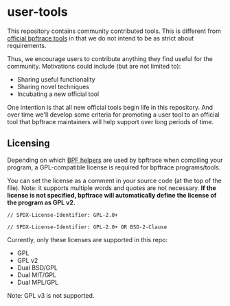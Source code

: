 # user-tools

This repository contains community contributed tools. This is different from
[official bpftrace tools][0] in that we do not intend to be as strict about
requirements.

Thus, we encourage users to contribute anything they find useful for the
community. Motivations could include (but are not limited to):

* Sharing useful functionality
* Sharing novel techniques
* Incubating a new official tool

One intention is that all new official tools begin life in this repository. And
over time we'll develop some criteria for promoting a user tool to an official
tool that bpftrace maintainers will help support over long periods of time.


[0]: https://github.com/bpftrace/bpftrace/blob/master/CONTRIBUTING-TOOLS.md

## Licensing

Depending on which [BPF helpers](kernel-versions.md#helpers) are used by 
bpftrace when compiling your program, a GPL-compatible license is required for 
bpftrace programs/tools.

You can set the license as a comment in your source code (at the top of the file). Note: it supports multiple words and quotes are not necessary. **If the license is not specified, bpftrace will automatically define the license of the program as GPL v2.**

```
// SPDX-License-Identifier: GPL-2.0+
```

```
// SPDX-License-Identifier: GPL-2.0+ OR BSD-2-Clause
```

Currently, only these licenses are supported in this repo:

- GPL
- GPL v2
- Dual BSD/GPL
- Dual MIT/GPL
- Dual MPL/GPL

Note: GPL v3 is not supported.